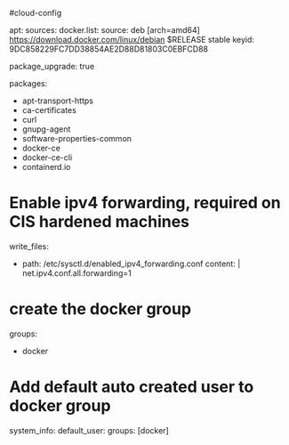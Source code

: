 #cloud-config

apt:
  sources:
    docker.list:
      source: deb [arch=amd64] https://download.docker.com/linux/debian $RELEASE stable
      keyid: 9DC858229FC7DD38854AE2D88D81803C0EBFCD88

package_upgrade: true

packages:
  - apt-transport-https
  - ca-certificates
  - curl
  - gnupg-agent
  - software-properties-common
  - docker-ce
  - docker-ce-cli
  - containerd.io

# Enable ipv4 forwarding, required on CIS hardened machines
write_files:
  - path: /etc/sysctl.d/enabled_ipv4_forwarding.conf
    content: |
      net.ipv4.conf.all.forwarding=1

# create the docker group
groups:
  - docker

# Add default auto created user to docker group
system_info:
  default_user:
    groups: [docker]
